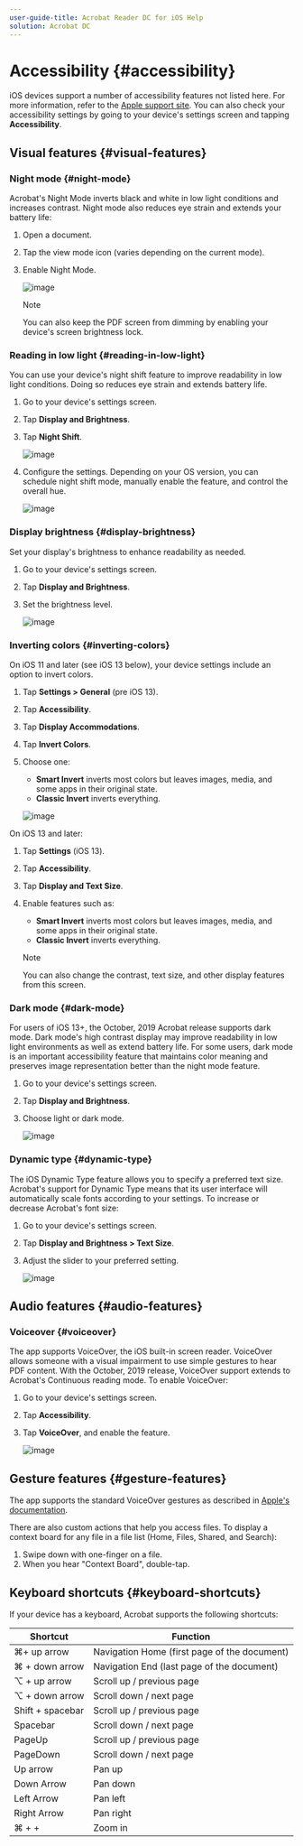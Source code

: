 ```yaml
---
user-guide-title: Acrobat Reader DC for iOS Help
solution: Acrobat DC
---
```


# Accessibility {#accessibility}


iOS devices support a number of accessibility features not listed here. For more information, refer to the [Apple support site](https://support.apple.com/en-us/HT204390). You can also check your accessibility settings by going to your device's settings screen and tapping **Accessibility**.  

## Visual features {#visual-features}

### Night mode {#night-mode}

Acrobat's Night Mode inverts black and white in low light conditions and increases contrast. Night mode also reduces eye strain and extends your battery life:

1. Open a document.
1. Tap the view mode icon (varies depending on the current mode).
1. Enable Night Mode.

   ![image](./images/scrollmodes.png)

   >[!NOTE]
   >
   > You can also keep the PDF screen from dimming by enabling your device's screen brightness lock.

### Reading in low light {#reading-in-low-light}

You can use your device's night shift feature to improve readability in low light conditions. Doing so reduces eye strain and extends battery life. 

1. Go to your device's settings screen. 
1. Tap **Display and Brightness**. 
1. Tap **Night Shift**. 

   ![image](./images/nightshift.png)

1. Configure the settings. Depending on your OS version, you can schedule night shift mode, manually enable the feature, and control the overall hue.

   ![image](./images/nightshift1.png)

### Display brightness {#display-brightness}

Set your display's brightness to enhance readability as needed. 

1. Go to your device's settings screen. 
1. Tap **Display and Brightness**. 
1. Set the brightness level. 

   ![image](./images/brightness.png)

### Inverting colors {#inverting-colors}

On iOS 11 and later (see iOS 13 below), your device settings include an option to invert colors. 

1. Tap **Settings > General** (pre iOS 13).
1. Tap **Accessibility**.
1. Tap **Display Accommodations**.
1. Tap **Invert Colors**.
1. Choose one: 

    * **Smart Invert** inverts most colors but leaves images, media, and some apps in their original state.
    * **Classic Invert** inverts everything.

   ![image](./images/invertcolor.png)

On iOS 13 and later: 

1. Tap **Settings** (iOS 13).
1. Tap **Accessibility**.
1. Tap **Display and Text Size**.
1. Enable features such as: 

    * **Smart Invert** inverts most colors but leaves images, media, and some apps in their original state.
    * **Classic Invert** inverts everything.

   >[!NOTE]
   >
   > You can also change the contrast, text size, and other display features from this screen. 

### Dark mode {#dark-mode}

For users of iOS 13+, the October, 2019 Acrobat release supports dark mode. Dark mode's high contrast display may improve readability in low light environments as well as extend battery life. For some users, dark mode is an important accessibility feature that maintains color meaning and preserves image representation better than the night mode feature.

1. Go to your device's settings screen. 
1. Tap **Display and Brightness**. 
1. Choose light or dark mode.
 
   ![image](./images/darkmode.png)

### Dynamic type {#dynamic-type}

The iOS Dynamic Type feature allows you to specify a preferred text size. Acrobat's support for Dynamic Type means that its user interface will automatically scale fonts according to your settings. To increase or decrease Acrobat's font size: 

1. Go to your device's settings screen. 
1. Tap **Display and Brightness > Text Size**.
1. Adjust the slider to your preferred setting.  

   ![image](./images/textsize.png)


## Audio features {#audio-features}

### Voiceover {#voiceover}

The app supports VoiceOver, the iOS built-in screen reader. VoiceOver allows someone with a visual impairment to use simple gestures to hear PDF content. With the October, 2019 release, VoiceOver support extends to Acrobat's Continuous reading mode. To enable VoiceOver: 

1. Go to your device's settings screen. 
1. Tap **Accessibility**. 
1. Tap **VoiceOver**, and enable the feature.  

   ![image](./images/voiceover.png)

## Gesture features {#gesture-features}

The app supports the standard VoiceOver gestures as described in [Apple's documentation](https://support.apple.com/guide/iphone/learn-voiceover-gestures-iph3e2e2281/ios).

There are also custom actions that help you access files. To display a context board for any file in a file list (Home, Files, Shared, and Search): 

1. Swipe down with one-finger on a file.
1. When you hear "Context Board", double-tap.

## Keyboard shortcuts {#keyboard-shortcuts}

If your device has a keyboard, Acrobat supports the following shortcuts: 

| Shortcut | Function |
| --- | --- |
| ⌘+ up arrow | Navigation Home (first page of the document) |
| ⌘ + down arrow | Navigation End (last page of the document) |
| ⌥ + up arrow | Scroll up / previous page |
| ⌥ + down arrow | Scroll down / next page |
| Shift + spacebar | Scroll up / previous page |
| Spacebar | Scroll down / next page |
| PageUp | Scroll up / previous page |
| PageDown | Scroll down / next page |
| Up arrow | Pan up |
| Down Arrow | Pan down |
| Left Arrow | Pan left |
| Right Arrow | Pan right |
| ⌘ + + | Zoom in |
